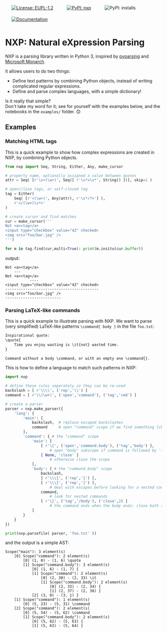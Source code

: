 
<a href="https://choosealicense.com/licenses/eupl-1.2/" style="display:inline-block; padding:10px 20px;"><img src="https://img.shields.io/badge/License-EUPL--1.2-orange" alt="License: EUPL-1.2" /></a>
<a href="https://pypi.org/project/nxp/" style="display:inline-block; padding:10px 20px;"><img src="https://img.shields.io/badge/PyPI-nxp-blue" alt="PyPI: nxp" /></a>
<img src="https://img.shields.io/pypi/dm/nxp?color=purple" alt="PyPI: installs" style="display:inline-block; padding:10px 20px;" />
<a href="https://jhadida.github.io/nxp/" style="display:inline-block; padding:10px 20px;"><img src="https://img.shields.io/badge/Docs-https%3A%2F%2Fjhadida.github.io%2Fnxp%2F-green" alt="Documentation" /></a>

# NXP: Natural eXpression Parsing

NXP is a parsing library written in Python 3, inspired by [pyparsing](https://github.com/pyparsing/pyparsing) and [Microsoft Monarch](https://microsoft.github.io/monaco-editor/monarch.html). 

It allows users to do two things:

- Define text patterns by combining Python objects, instead of writing complicated regular expressions.
- Define and parse complex languages, with a simple dictionary!

Is it really that simple? <br>
Don't take my word for it; see for yourself with the examples below, and the notebooks in the `examples/` folder. :blush:

## Examples

### Matching HTML tags

This is a quick example to show how complex expressions are created in NXP, by combining Python objects.

```py
from nxp import Seq, String, Either, Any, make_cursor

# property name, optionally assigned a value between quotes
attr = Seq( [r'\s+(\w+)', Seq([ r'\s*=\s*', String() ])], skip=1 )

# open/close tags, or self-closed tag
tag = Either(
    Seq( [r'<(\w+)', Any(attr), r'\s*/?>'] ), 
    r'</(\w+)\s*>'
)

# create cursor and find matches
cur = make_cursor('''
Not <a><tag</a>
<input type="checkbox" value="42" checked>
<img src="foo/bar.jpg" />
''')

for m in tag.find(cur,multi=True): print(m.insitu(cur.buffer))
```
output:
```
Not <a><tag</a>
    ---        
Not <a><tag</a>
           ----
<input type="checkbox" value="42" checked>
------------------------------------------
<img src="foo/bar.jpg" />
-------------------------
```

### Parsing LaTeX-like commands

This is a quick example to illustrate parsing with NXP. We want to parse (very simplified) LaTeX-like patterns `\command{ body }` in the file `foo.txt`:
```txt
Inspirational quote:
\quote{
    Time you enjoy wasting is \it{not} wasted time.
}

Command without a body \command, or with an empty one \command{}.
```

This is how to define a language to match such patterns in NXP:
```py
import nxp

# define these rules separately so they can be re-used
backslash = [ r'\\\\', ('rep','\\') ] 
command = [ r'\\(\w+)', ('open','command'), ('tag','cmd') ] 

# create a parser
parser = nxp.make_parser({
	'lang': {
		'main': [
			backslash,  # replace escaped backslashes
			command     # open "command" scope if we find something like '\word'
		],
		'command': { # the "command" scope
			'main': [
				[ r'\{', ('open','command.body'), ('tag','body') ],
					# open "body" subscope if command is followed by '{'
				[ None, 'close' ] 
					# otherwise close the scope
			],
			'body': [ # the "command.body" scope
				backslash,
				[ r'\\\{', ('rep','{') ],
				[ r'\\\}', ('rep','}') ],
					# deal with escapes before looking for a nested command
				command, 
					# look for nested commands
				[ r'\}', ('tag','/body'), ('close',2) ]
					# the command ends when the body ends: close both scopes
			]
		}
	}
})

print(nxp.parsefile( parser, 'foo.txt' ))
```
and the output is a simple AST:
```
Scope("main"): 3 element(s)
	[0] Scope("command"): 2 element(s)
		[0] (1, 0) - (1, 6) \quote
		[1] Scope("command.body"): 3 element(s)
			[0] (1, 6) - (1, 7) {
			[1] Scope("command"): 2 element(s)
				[0] (2, 30) - (2, 33) \it
				[1] Scope("command.body"): 2 element(s)
					[0] (2, 33) - (2, 34) {
					[1] (2, 37) - (2, 38) }
			[2] (3, 0) - (3, 1) }
	[1] Scope("command"): 1 element(s)
		[0] (5, 23) - (5, 31) \command
	[2] Scope("command"): 2 element(s)
		[0] (5, 54) - (5, 62) \command
		[1] Scope("command.body"): 2 element(s)
			[0] (5, 62) - (5, 63) {
			[1] (5, 63) - (5, 64) }
```

